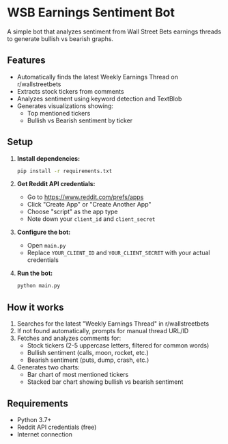 # WSB Earnings Sentiment Bot

A simple bot that analyzes sentiment from Wall Street Bets earnings threads to generate bullish vs bearish graphs.

## Features

- Automatically finds the latest Weekly Earnings Thread on r/wallstreetbets
- Extracts stock tickers from comments
- Analyzes sentiment using keyword detection and TextBlob
- Generates visualizations showing:
  - Top mentioned tickers
  - Bullish vs Bearish sentiment by ticker

## Setup

1. **Install dependencies:**
   ```bash
   pip install -r requirements.txt
   ```

2. **Get Reddit API credentials:**
   - Go to https://www.reddit.com/prefs/apps
   - Click "Create App" or "Create Another App"
   - Choose "script" as the app type
   - Note down your `client_id` and `client_secret`

3. **Configure the bot:**
   - Open `main.py`
   - Replace `YOUR_CLIENT_ID` and `YOUR_CLIENT_SECRET` with your actual credentials

4. **Run the bot:**
   ```bash
   python main.py
   ```

## How it works

1. Searches for the latest "Weekly Earnings Thread" in r/wallstreetbets
2. If not found automatically, prompts for manual thread URL/ID
3. Fetches and analyzes comments for:
   - Stock tickers (2-5 uppercase letters, filtered for common words)
   - Bullish sentiment (calls, moon, rocket, etc.)
   - Bearish sentiment (puts, dump, crash, etc.)
4. Generates two charts:
   - Bar chart of most mentioned tickers
   - Stacked bar chart showing bullish vs bearish sentiment

## Requirements

- Python 3.7+
- Reddit API credentials (free)
- Internet connection
